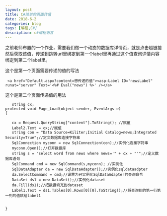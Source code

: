 ```yaml
---
layout: post
title: C#简单的页面传值
date: 2018-6-2
categories: blog
tags: [编程,C#]
description: c#编程语言
---
```


之前老师布置的一个作业，需要我们做一个动态的数据库详情页，就是点击超链接然后获取该值，传递到跳转url里绑定到第一个label里再通过这个值查询详情内容绑定到第二个label里。

这个是第一个页面需要传递的值的写法


     <a href="Default.aspx?content=想传递的值"><asp:Label ID="newsLabel" runat="server" Text='<%# Eval("news") %>' /></a>

这个是第二个页面传递值的用法

       string cx;
    protected void Page_Load(object sender, EventArgs e)
    {
       
       cx = Request.QueryString["content"].ToString(); //赋值
       Label2.Text = cx;//赋值
       string con = "Data Source=Kiliter;Initial Catalog=news;Integrated Security=True";//定义数据库连接字符串
       SqlConnection myconn = new SqlConnection(con);//实例化连接字符串
       myconn.Open();//打开数据库
       string s = "select word from news where news='" + cx + "'";//定义数据库语句
       SqlCommand cmd = new SqlCommand(s,myconn); //实例化
       SqlDataAdapter da = new SqlDataAdapter();//实例化sqldataadpter
       da.SelectCommand = cmd;//设置为已实例化SqlDataAdapter的查询命令
       DataSet ds1 = new DataSet();//实例化dataset
       da.Fill(ds1);//把数据填充到dataset
       Label1.Text = ds1.Tables[0].Rows[0][0].ToString();//将查询到的第一行第一列的值赋给label1


    }